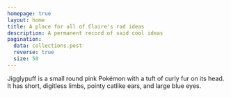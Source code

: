 ```yaml
---
homepage: true
layout: home
title: A place for all of Claire's rad ideas
description: A permanent record of said cool ideas
pagination:
  data: collections.post
  reverse: true
  size: 50
---
```

Jigglypuff is a small round pink Pokémon with a tuft of curly fur on its head. It has short, digitless limbs, pointy catlike ears, and large blue eyes.